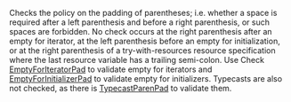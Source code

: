 Checks the policy on the padding of parentheses; i.e. whether a space is required after a left parenthesis and before a right parenthesis, or such spaces are forbidden. No check occurs at the right parenthesis after an empty for iterator, at the left parenthesis before an empty for initialization, or at the right parenthesis of a try-with-resources resource specification where the last resource variable has a trailing semi-colon. Use Check [ EmptyForIteratorPad][EmptyForIteratorPad] to validate empty for iterators and [ EmptyForInitializerPad][EmptyForInitializerPad] to validate empty for initializers. Typecasts are also not checked, as there is [ TypecastParenPad][TypecastParenPad] to validate them.


[EmptyForIteratorPad]: https://checkstyle.org/config_whitespace.html#EmptyForIteratorPad
[EmptyForInitializerPad]: https://checkstyle.org/config_whitespace.html#EmptyForInitializerPad
[TypecastParenPad]: https://checkstyle.org/config_whitespace.html#TypecastParenPad